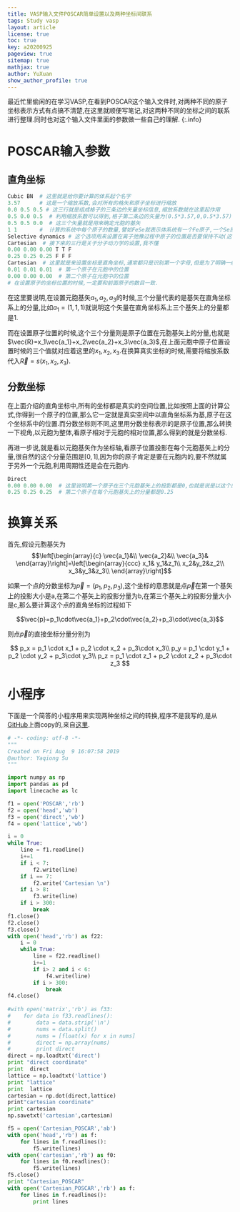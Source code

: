 ```yaml
---
title: VASP输入文件POSCAR简单设置以及两种坐标间联系
tags: Study vasp
layout: article
license: true
toc: true
key: a20200925
pageview: true
sitemap: true
mathjax: true
author: YuXuan
show_author_profile: true
---
```

最近忙里偷闲的在学习VASP,在看到POSCAR这个输入文件时,对两种不同的原子坐标表示方式有点搞不清楚,在这里就顺便写笔记,对这两种不同的坐标之间的联系进行整理.同时也对这个输入文件里面的参数做一些自己的理解.
{:.info}
<!--more-->
# POSCAR输入参数
## 直角坐标
```python
Cubic BN  # 这里就是给你要计算的体系起个名字
3.57      # 这是一个缩放系数,会对所有的格矢和原子坐标进行缩放
0.0 0.5 0.5 # 这三行就是组成格子的三条边的矢量坐标信息,缩放系数就在这里起作用
0.5 0.0 0.5  # 利用缩放系数可以得到,格子第二条边的矢量为(0.5*3.57,0,0.5*3.57)
0.5 0.5 0.0  # 这三个矢量就是用来确定元胞的基矢
1 1       #  计算的系统中每个原子的数量,譬如FeSe就表示体系统有一个Fe原子,一个Se原子
Selective dynamics # 这个选项用来设置在离子弛豫过程中原子的位置是否要保持不动(这个一个可选参数,默认下也可以不设置)
Cartesian  # 接下来的三行是关于分子动力学的设置,我不懂
0.00 0.00 0.00 T T F
0.25 0.25 0.25 F F F
Cartesian  # 这里就是来设置坐标是直角坐标,通常都只是识别第一个字母,但是为了明确一般就写成Cartesian这个易懂的单词
0.01 0.01 0.01  # 第一个原子在元胞中的位置
0.00 0.00 0.00  # 第二个原子在元胞中的位置
# 在设置原子的坐标位置的时候,一定要和前面原子的数目一致.
```

在这里要说明,在设置元胞基矢$a_1,a_2,a_3$的时候,三个分量代表的是基矢在直角坐标系上的分量,比如$a_1=(1,1,1)$就说明这个矢量在直角坐标系上三个基矢上的分量都是1.

而在设置原子位置的时候,这个三个分量则是原子位置在元胞基矢上的分量,也就是$\vec{R}=x_1\vec{a_1}+x_2\vec{a_2}+x_3\vec{a_3}$,在上面元胞中原子位置设置时候的三个值就对应着这里的$x_1,x_2,x_3$.在换算真实坐标的时候,需要将缩放系数代入$\vec{R}=s(x_1,x_2,x_3)$.

## 分数坐标
在上面介绍的直角坐标中,所有的坐标都是真实的空间位置,比如按照上面的计算公式,你得到一个原子的位置,那么它一定就是真实空间中以直角坐标系为基,原子在这个坐标系中的位置.而分数坐标则不同,这里用分数坐标表示的是原子位置,那么转换一下视角,以元胞为整体,看原子相对于元胞的相对位置,那么得到的就是分数坐标.

再进一步说,就是看以元胞基矢作为坐标轴,看原子位置投影在每个元胞基矢上的分量,很自然的这个分量范围是$[0,1]$,因为你的原子肯定是要在元胞内的,要不然就属于另外一个元胞,利用周期性还是会在元胞内.
```python
Direct
0.00 0.00 0.00  # 这里说明第一个原子在三个元胞基矢上的投影都是0,也就是说是以这个原子为中心的,它是坐标原点
0.25 0.25 0.25  # 第二个原子在每个元胞基矢上的分量都是0.25
```

# 换算关系
首先,假设元胞基矢为
$$\left[\begin{array}{c}
\vec{a_1}&\\
\vec{a_2}&\\
\vec{a_3}&
\end{array}\right]=\left[\begin{array}{ccc}
x_1& y_1&z_1\\
x_2&y_2&z_2\\
x_3&y_3&z_3\\
\end{array}\right]$$

如果一个点的分数坐标为$\vec{p}=(p_1,p_2,p_3)$,这个坐标的意思就是点$\vec{p}$在第一个基矢上的投影大小是a,在第二个基矢上的投影分量为b,在第三个基矢上的投影分量大小是c,那么要计算这个点的直角坐标的过程如下

$$\vec{p}=p_1\cdot\vec{a_1}+p_2\cdot\vec{a_2}+p_3\cdot\vec{a_3}$$

则点$\vec{p}$的直接坐标分量分别为

$$
p_x = p_1 \cdot x_1 + p_2 \cdot x_2 + p_3\cdot x_3\\
p_y = p_1 \cdot y_1 + p_2 \cdot y_2 + p_3\cdot y_3\\
p_z = p_1 \cdot z_1 + p_2 \cdot z_2 + p_3\cdot z_3
$$


# 小程序
下面是一个简答的小程序用来实现两种坐标之间的转换,程序不是我写的,是从[GitHub](https://github.com/)上面copy的,来自[这里](https://github.com/YaqiongSu/transformation-between-direct-and-cartesian-coordinate-VASP).
```python
# -*- coding: utf-8 -*-
"""
Created on Fri Aug  9 16:07:58 2019
@author: Yaqiong Su
"""

import numpy as np
import pandas as pd
import linecache as lc

f1 = open('POSCAR','rb')
f2 = open('head','wb')
f3 = open('direct','wb')
f4 = open('lattice','wb')

i = 0
while True:
    line = f1.readline()
    i+=1
    if i < 7:
        f2.write(line)
    if i == 7:
        f2.write('Cartesian \n')
    if i > 8:
        f3.write(line)
    if i > 300:
        break
f1.close()
f2.close()
f3.close()
with open('head','rb') as f22:
    i = 0
    while True:
        line = f22.readline()
        i+=1
        if i> 2 and i < 6:
            f4.write(line)
        if i > 300:
            break
f4.close()
    
#with open('matrix','rb') as f33:
#    for data in f33.readlines():
#        data = data.strip('\n')
#        nums = data.split()
#        nums = [float(x) for x in nums]
#        direct = np.array(nums)
#        print direct
direct = np.loadtxt('direct')
print "direct coordinate"
print  direct
lattice = np.loadtxt('lattice')
print "lattice"
print  lattice
cartesian = np.dot(direct,lattice)
print"cartesian coordinate"
print cartesian
np.savetxt('cartesian',cartesian)

f5 = open('Cartesian_POSCAR','ab')
with open('head','rb') as f:
    for lines in f.readlines():
        f5.write(lines)
with open('cartesian','rb') as f0:
    for lines in f0.readlines():
        f5.write(lines)
f5.close()
print "Cartesian_POSCAR"
with open('Cartesian_POSCAR','rb') as f:
    for lines in f.readlines():
        print lines

```